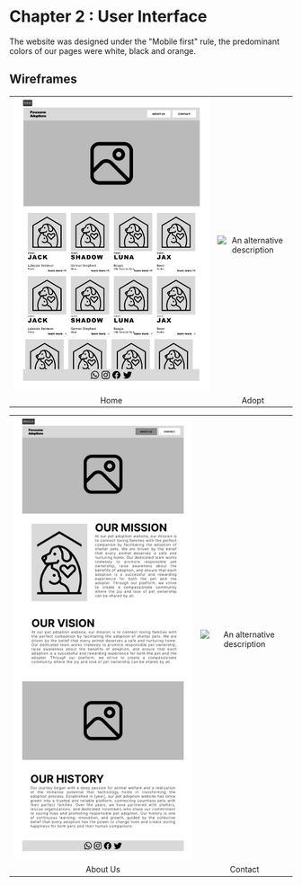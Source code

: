 # Chapter 2 : User Interface

The website was designed under the "Mobile first" rule, the predominant colors of our pages were white, black and orange.

## Wireframes

|                                                                      |                                                                      |
| :------------------------------------------------------------------: | :------------------------------------------------------------------: |
| ![An alternative description](docs/UserInterface/wireframe_home.png) | ![An alternative description](docs/UserInterfacewireframe_adopt.png) |
|                                 Home                                 |                                Adopt                                 |

|                                                                          |                                                                           |
| :----------------------------------------------------------------------: | :-----------------------------------------------------------------------: |
| ![An alternative description](docs/UserInterface/wireframe_about_us.png) | ![An alternative description](docs/UserInterface//wireframse_contact.png) |
|                                 About Us                                 |                                  Contact                                  |
